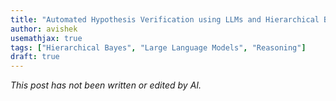 ```yaml
---
title: "Automated Hypothesis Verification using LLMs and Hierarchical Bayes Models"
author: avishek
usemathjax: true
tags: ["Hierarchical Bayes", "Large Language Models", "Reasoning"]
draft: true
---
```


_This post has not been written or edited by AI._

